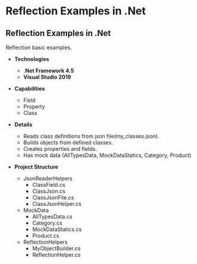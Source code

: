 # Reflection Examples in .Net
## Reflection Examples in .Net

Reflection basic examples.

- **Technologies**
    - **.Net Framework 4.5**
    - **Visual Studio 2019** 

- **Capabilities**
	- Field
	- Property
	- Class
	

- **Details**
	- Reads class definitions from json file(my_classes.json).
	- Builds objects from defined classes.
	- Creates properties and fields.
	- Has mock data (AllTypesData, MockDataStatics, Category, Product)

- **Project Structure**
    - JsonReaderHelpers
        - ClassField.cs
        - ClassJson.cs
        - ClassJsonFile.cs
        - ClassJsonHelper.cs
    - MockData 
        - AllTypesData.cs
        - Category.cs
        - MockDataStatics.cs
        - Product.cs
    - ReflectionHelpers 
        - MyObjectBuilder.cs
        - ReflectionHelper.cs